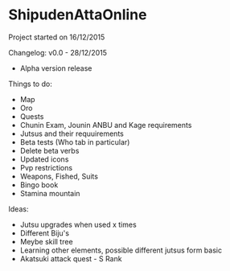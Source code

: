 # ShipudenAttaOnline

Project started on 16/12/2015

Changelog:
v0.0 - 28/12/2015
- Alpha version release

Things to do:
- Map
- Oro
- Quests
- Chunin Exam, Jounin ANBU and Kage requirements
- Jutsus and their requuirements
- Beta tests (Who tab in particular)
- Delete beta verbs
- Updated icons
- Pvp restrictions
- Weapons, Fished, Suits
- Bingo book
- Stamina mountain

Ideas:
- Jutsu upgrades when used x times
- Different Biju's
- Meybe skill tree
- Learning other elements, possible different jutsus form basic
- Akatsuki attack quest - S Rank
